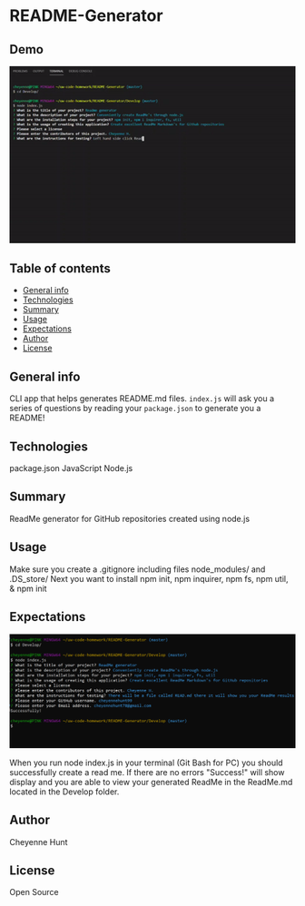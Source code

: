 # README-Generator

## Demo
![READ_ME](gif/demo.gif)
## Table of contents

- [General info](#general-info)
- [Technologies](#Technologies)
- [Summary](#Summary)
- [Usage](#Usage)
- [Expectations](#Expectations)
- [Author](#Author)
- [License](#License)

## General info

CLI app that helps generates README.md files. `index.js` will ask you a series of questions by reading your `package.json` to generate you a README!

## Technologies

package.json
JavaScript
Node.js

## Summary

ReadMe generator for GitHub repositories created using node.js


## Usage

Make sure you create a .gitignore including files node_modules/ and .DS_store/
Next you want to install npm init, npm inquirer, npm fs, npm util, & npm init

## Expectations
![READ_ME](img/expectations.png)

When you run node index.js in your terminal (Git Bash for PC) you should successfully create a read me. If there are no errors "Success!" will show display and you
are able to view your generated ReadMe in the ReadMe.md located in the Develop folder. 


## Author

Cheyenne Hunt

## License

Open Source